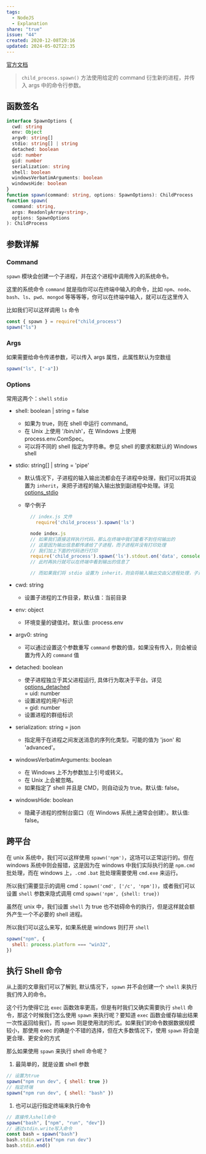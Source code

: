 ```yaml
---  
tags:  
  - NodeJS  
  - Explanation  
share: "true"  
issue: "44"  
created: 2020-12-08T20:16  
updated: 2024-05-02T22:35  
---  
```

  
[官方文档](http://nodejs.cn/api/child_process.html#child_process_child_process_spawn_command_args_options)  
  
> `child_process.spawn()` 方法使用给定的 command 衍生新的进程，并传入 args 中的命令行参数。  
  
## 函数签名  
  
```typescript  
interface SpawnOptions {  
  cwd: string  
  env: Object  
  argv0: string[]  
  stdio: string[] | string  
  detached: boolean  
  uid: number  
  gid: number  
  serialization: string  
  shell: boolean  
  windowsVerbatimArguments: boolean  
  windowsHide: boolean  
}  
function spawn(command: string, options: SpawnOptions): ChildProcess  
function spawn(  
  command: string,  
  args: ReadonlyArray<string>,  
  options: SpawnOptions  
): ChildProcess  
```  
  
## 参数详解  
  
### Command  
  
`spawn` 模块会创建一个子进程，并在这个进程中调用传入的系统命令。  
  
这里的系统命令 `command` 就是指你可以在终端中输入的命令，比如 `npm`、`node`、`bash`、`ls`、`pwd`、`mongod` 等等等等，你可以在终端中输入，就可以在这里传入  
  
比如我们可以这样调用 `ls` 命令  
  
```js  
const { spawn } = require("child_process")  
spawn("ls")  
```  
  
### Args  
  
如果需要给命令传递参数，可以传入 args 属性，此属性默认为空数组  
  
```js  
spawn("ls", ["-a"])  
```  
  
### Options  
  
常用这两个：`shell` `stdio`  
  
- shell: boolean | string = false  
  - 如果为 true，则在 shell 中运行 command。  
  - 在 Unix 上使用 '/bin/sh'，在 Windows 上使用 process.env.ComSpec。  
  - 可以将不同的 shell 指定为字符串。参见 shell 的要求和默认的 Windows shell  
- stdio: string[] | string = 'pipe'  
  - 默认情况下，子进程的输入输出流都会在子进程中处理，我们可以将其设置为 `inherit`，来把子进程的输入输出放到副进程中处理。详见 [options_stdio](http://nodejs.cn/api/child_process.html#child_process_options_stdio)  
  - 举个例子  
  
    ```js  
      // index.js 文件  
        require('child_process').spawn('ls')  
  
      node index.js  
      // 如果我们直接这样执行代码，那么在终端中我们是看不到任何输出的  
      // 这是因为输出信息都传递给了子进程，而子进程并没有打印处理  
      // 我们加上下面的代码进行打印  
      require('child_process').spawn('ls').stdout.on('data', console.log)  
      // 此时再执行就可以在终端中看到输出的信息了  
  
      // 而如果我们将 stdio 设置为 inherit，则会将输入输出交由父进程处理，子进程不需要监听事件也可以在终端中看到输出的信息了  
    ```  
  
- cwd: string  
  - 设置子进程的工作目录，默认值：当前目录  
- env: object  
  - 环境变量的键值对。默认值: process.env  
- argv0: string  
  - 可以通过设置这个参数重写 `command` 参数的值，如果没有传入，则会被设置为传入的 `command` 值  
- detached: boolean  
  - 使子进程独立于其父进程运行, 具体行为取决于平台。详见 [options_detached](http://nodejs.cn/api/child_process.html#child_process_options_detached)    
    = uid: number  
  - 设置进程的用户标识    
    = gid: number  
  - 设置进程的群组标识  
- serialization: string = json  
  - 指定用于在进程之间发送消息的序列化类型。可能的值为 'json' 和 'advanced'。  
- windowsVerbatimArguments: boolean  
  - 在 Windows 上不为参数加上引号或转义。  
  - 在 Unix 上会被忽略。  
  - 如果指定了 shell 并且是 CMD，则自动设为 true。默认值: false。  
- windowsHide: boolean  
  - 隐藏子进程的控制台窗口（在 Windows 系统上通常会创建）。默认值: false。  
  
## 跨平台  
  
在 unix 系统中，我们可以这样使用 `spawn('npm')`，这场可以正常运行的。但在 windows 系统中则会报错，这是因为在 windows 中我们实际执行的是 `npm.cmd` 批处理，而在 windows 上，`.cmd` `.bat` 批处理需要使用 `cmd.exe` 来运行。  
  
所以我们需要显示的调用 cmd：`spawn('cmd', ['/c', 'npm'])`，或者我们可以设置 `shell` 参数来隐式调用 cmd `spawn('npm', {shell: true})`  
  
虽然在 unix 中，我们设置 `shell` 为 true 也不妨碍命令的执行，但是这样就会额外产生一个不必要的 shell 进程。  
  
所以我们可以这么来写，如果系统是 windows 则打开 `shell`  
  
```js  
spawn("npm", {  
  shell: process.platform === "win32",  
})  
```  
  
## 执行 Shell 命令  
  
从上面的文章我们可以了解到, 默认情况下，`spawn` 并不会创建一个 `shell` 来执行我们传入的命令。  
  
这个行为使得它比 `exec` 函数效率更高，但是有时我们又确实需要执行 `shell` 命令，那这个时候我们怎么使用 `spawn` 来执行呢？要知道 `exec` 函数会缓存输出结果一次性返回给我们，而 `spawn` 则是使用流的形式。如果我们的命令数据数据规模较小，那使用 exec 的确是个不错的选择，但在大多数情况下，使用 `spawn` 将会是更合理、更安全的方式  
  
那么如果使用 `spawn` 来执行 shell 命令呢？  
  
1. 最简单的，就是设置 shell 参数  
  
```js  
// 设置为true  
spawn("npm run dev", { shell: true })  
// 指定终端  
spawn("npm run dev", { shell: "bash" })  
```  
  
1. 也可以运行指定终端来执行命令  
  
```js  
// 直接传入shell命令  
spawn("bash", ["npm", "run", "dev"])  
// 通过stdin.write写入命令  
const bash = spawn("bash")  
bash.stdin.write("npm run dev")  
bash.stdin.end()  
```  
